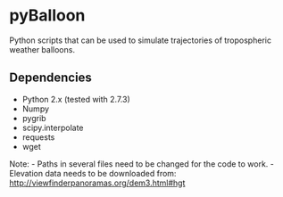 pyBalloon
=========

Python scripts that can be used to simulate trajectories of tropospheric weather balloons.

Dependencies
------------
- Python 2.x (tested with 2.7.3)
- Numpy
- pygrib
- scipy.interpolate
- requests
- wget

Note: - Paths in several files need to be changed for the code to work. 
	  - Elevation data needs to be downloaded from: http://viewfinderpanoramas.org/dem3.html#hgt